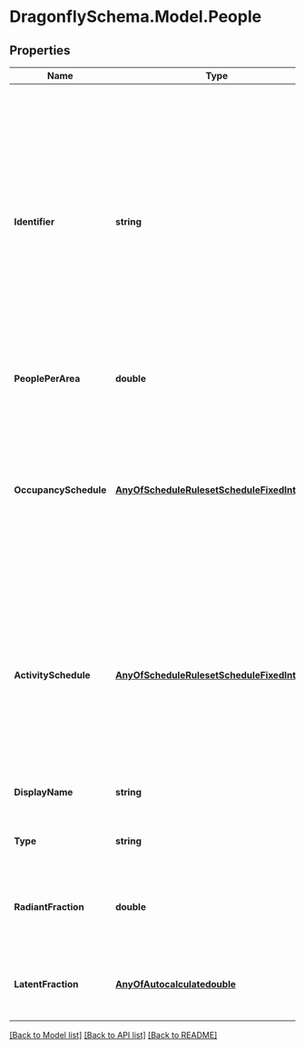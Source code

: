 
# DragonflySchema.Model.People

## Properties

Name | Type | Description | Notes
------------ | ------------- | ------------- | -------------
**Identifier** | **string** | Text string for a unique object ID. This identifier remains constant as the object is mutated, copied, and serialized to different formats (eg. dict, idf, osm). This identifier is also used to reference the object across a Model. It must be &lt; 100 characters, use only ASCII characters and exclude (, ; ! \\n \\t). | 
**PeoplePerArea** | **double** | People per floor area expressed as [people/m2] | 
**OccupancySchedule** | [**AnyOfScheduleRulesetScheduleFixedInterval**](AnyOfScheduleRulesetScheduleFixedInterval.md) | A schedule for the occupancy over the course of the year. The type of this schedule should be Fractional and the fractional values will get multiplied by the people_per_area to yield a complete occupancy profile. | 
**ActivitySchedule** | [**AnyOfScheduleRulesetScheduleFixedInterval**](AnyOfScheduleRulesetScheduleFixedInterval.md) | A schedule for the activity of the occupants over the course of the year. The type of this schedule should be Power and the values of the schedule equal to the number of Watts given off by an individual person in the room. | 
**DisplayName** | **string** | Display name of the object with no character restrictions. | [optional] 
**Type** | **string** |  | [optional] [readonly] [default to "People"]
**RadiantFraction** | **double** | The radiant fraction of sensible heat released by people. The defaultvalue is 0.30. | [optional] [default to 0.3D]
**LatentFraction** | [**AnyOfAutocalculatedouble**](AnyOfAutocalculatedouble.md) | Number for the latent fraction of heat gain due to people or an Autocalculate object. | [optional] 

[[Back to Model list]](../README.md#documentation-for-models)
[[Back to API list]](../README.md#documentation-for-api-endpoints)
[[Back to README]](../README.md)

